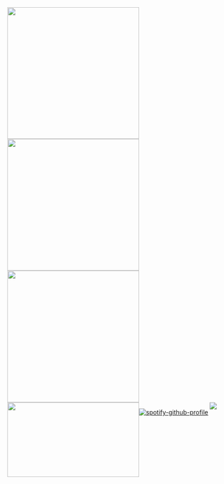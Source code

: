  <div>
<img width="300" 
 src="https://assets.objkt.media/file/assets-003/QmYVpcAArx2MAz8E6S5gipaY5xTouNgjxbFq1LY9S9PMWx/artifact" />
<img width="300" src="https://media.giphy.com/media/l0MYuxp3Rjlrka8mY/giphy.gif?cid=ecf05e47pmvss7kvtg84uske00lbmzwubju8f7wkz5g34qme&ep=v1_gifs_related&rid=giphy.gif&ct=g" />
</div> 
 
<div width="300" style = "display: flex; flex-wrap: wrap;">
<img width="300" src="https://media.giphy.com/media/l0MYx8j5oPgjqwiZO/giphy.gif?cid=ecf05e476dv9rzbcy6ptno7zs8ueq4dfuakw4qjjvw4k92z1&ep=v1_gifs_related&rid=giphy.gif&ct=g" /> 
<img width="300" height="170" src="https://media.giphy.com/media/v1.Y2lkPTc5MGI3NjExYXRpZG55b3BvY3ViMjVsZXg0cXo1N2F4ZGpnbjhueHJ0MmJwdmNveiZlcD12MV9naWZzX3NlYXJjaCZjdD1n/zTQQPJXn1j8Jy/giphy.gif" />
  
[![spotify-github-profile](https://spotify-github-profile.kittinanx.com/api/view?uid=3177echmszhxndybnf7errx7vrem&cover_image=true&theme=natemoo-re&show_offline=false&background_color=121212&interchange=true&bar_color=ffffff&bar_color_cover=false)](https://spotify-github-profile.kittinanx.com/api/view?uid=3177echmszhxndybnf7errx7vrem&redirect=true)
  
<img align="right" src="https://profile-counter.glitch.me/samiLiebre/count.svg?"  />
 
 
